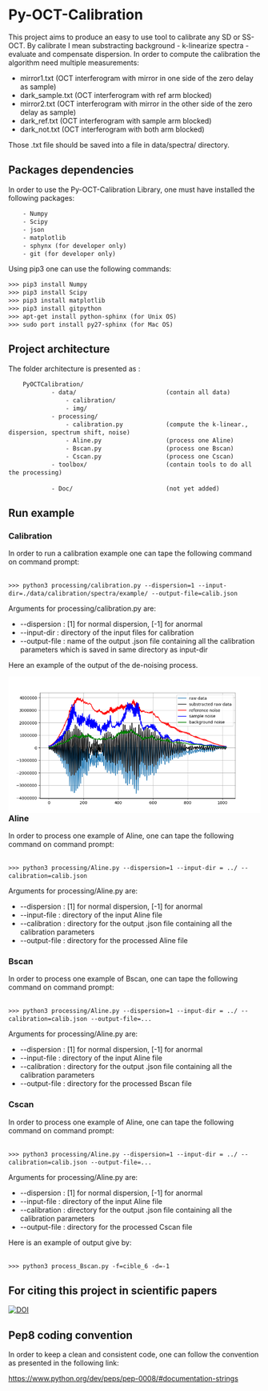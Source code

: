 # Py-OCT-Calibration

This project aims to produce an easy to use tool to calibrate any SD or SS-OCT. By calibrate I mean substracting background - k-linearize spectra - evaluate and compensate dispersion. In order to compute the calibration the algorithm need multiple measurements:
* mirror1.txt         (OCT interferogram with mirror in one side of the zero delay as sample)
* dark_sample.txt     (OCT interferogram with ref arm blocked)
* mirror2.txt         (OCT interferogram with mirror in the other side of the zero delay as sample)
* dark_ref.txt        (OCT interferogram with sample arm blocked)
* dark_not.txt        (OCT interferogram with both arm blocked)

Those .txt file should be saved into a file in data/spectra/<dir-name> directory.

## Packages dependencies

In order to use the Py-OCT-Calibration Library, one must have installed the following packages:

```
    - Numpy
    - Scipy
    - json
    - matplotlib
    - sphynx (for developer only)
    - git (for developer only)

```

Using pip3 one can use the following commands:

```console
>>> pip3 install Numpy
>>> pip3 install Scipy
>>> pip3 install matplotlib
>>> pip3 install gitpython
>>> apt-get install python-sphinx (for Unix OS)
>>> sudo port install py27-sphinx (for Mac OS)
```

## Project architecture

The folder architecture is presented as :

```
    PyOCTCalibration/
            - data/                         (contain all data)
                - calibration/
                - img/
            - processing/                
                - calibration.py            (compute the k-linear., dispersion, spectrum shift, noise)
                - Aline.py                  (process one Aline)
                - Bscan.py                  (process one Bscan)
                - Cscan.py                  (process one Cscan)
            - toolbox/                      (contain tools to do all the processing)

            - Doc/                          (not yet added)

```


## Run example

### Calibration

In order to run a calibration example one can tape the following command on command prompt:

```console

>>> python3 processing/calibration.py --dispersion=1 --input-dir=./data/calibration/spectra/example/ --output-file=calib.json

```

Arguments for processing/calibration.py are:

* --dispersion : [1] for normal dispersion, [-1] for anormal
* --input-dir : directory of the input files for calibration
* --output-file : name of the output .json file containing all the calibration parameters which is saved in same directory as input-dir

Here an example of the output of the de-noising process.

<img src=".\doc\images\Figure_1.png"
     alt="spectrum de-noising"
     style="float: left; margin-right: 10px;" />


### Aline

In order to process one example of Aline, one can tape the following command on command prompt:

```console

>>> python3 processing/Aline.py --dispersion=1 --input-dir = ../ --calibration=calib.json

```

Arguments for processing/Aline.py are:

* --dispersion : [1] for normal dispersion, [-1] for anormal
* --input-file : directory of the input Aline file
* --calibration : directory for the output .json file containing all the calibration parameters
* --output-file : directory for the processed Aline file

### Bscan

In order to process one example of Bscan, one can tape the following command on command prompt:

```console

>>> python3 processing/Aline.py --dispersion=1 --input-dir = ../ --calibration=calib.json --output-file=...

```

Arguments for processing/Aline.py are:

* --dispersion : [1] for normal dispersion, [-1] for anormal
* --input-file : directory of the input Aline file
* --calibration : directory for the output .json file containing all the calibration parameters
* --output-file : directory for the processed Bscan file



### Cscan

In order to process one example of Aline, one can tape the following command on command prompt:

```console

>>> python3 processing/Aline.py --dispersion=1 --input-dir = ../ --calibration=calib.json --output-file=...

```

Arguments for processing/Aline.py are:

* --dispersion : [1] for normal dispersion, [-1] for anormal
* --input-file : directory of the input Aline file
* --calibration : directory for the output .json file containing all the calibration parameters
* --output-file : directory for the processed Cscan file


Here is an example of output give by:

```console

>>> python3 process_Bscan.py -f=cible_6 -d=-1

```
## For citing this project in scientific papers

<a href="https://zenodo.org/badge/latestdoi/188613450"><img src="https://zenodo.org/badge/188613450.svg" alt="DOI"></a>

## Pep8 coding convention

In order to keep a clean and consistent code, one can follow the convention as presented in the following link:

https://www.python.org/dev/peps/pep-0008/#documentation-strings

